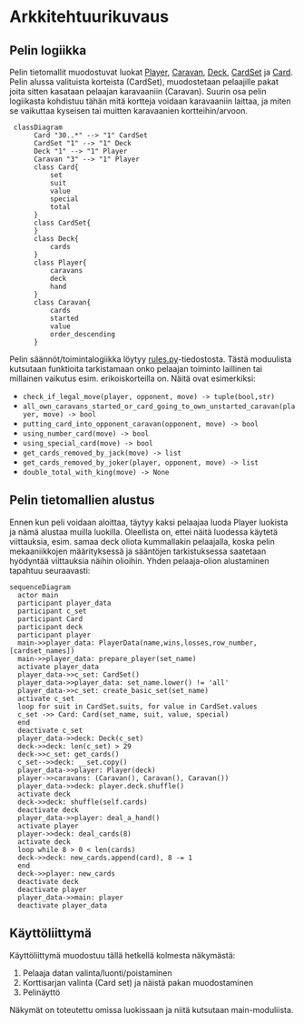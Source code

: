 # Arkkitehtuurikuvaus

## Pelin logiikka

Pelin tietomallit muodostuvat luokat [Player](https://github.com/Wincewind/ot-harjoitustyo/blob/master/caravan/src/entities/player.py), [Caravan](https://github.com/Wincewind/ot-harjoitustyo/blob/master/caravan/src/entities/caravan.py), [Deck](https://github.com/Wincewind/ot-harjoitustyo/blob/master/caravan/src/entities/deck.py), [CardSet](https://github.com/Wincewind/ot-harjoitustyo/blob/master/caravan/src/entities/cardset.py) ja [Card](https://github.com/Wincewind/ot-harjoitustyo/blob/master/caravan/src/entities/card.py). Pelin alussa valituista korteista (CardSet), muodostetaan pelaajille pakat joita sitten kasataan pelaajan karavaaniin (Caravan). Suurin osa pelin logiikasta kohdistuu tähän mitä kortteja voidaan karavaaniin laittaa, ja miten se vaikuttaa kyseisen tai muitten karavaanien kortteihin/arvoon.

```mermaid
 classDiagram
      Card "30..*" --> "1" CardSet
      CardSet "1" --> "1" Deck
      Deck "1" --> "1" Player
      Caravan "3" --> "1" Player
      class Card{
          set
          suit
          value
          special
          total
      }
      class CardSet{
      }
      class Deck{
          cards
      }
      class Player{
          caravans
          deck
          hand
      }
      class Caravan{
          cards
          started
          value
          order_descending
      }
```

Pelin säännöt/toimintalogiikka löytyy [rules.py](https://github.com/Wincewind/ot-harjoitustyo/blob/master/caravan/src/rules.py)-tiedostosta. Tästä moduulista kutsutaan funktioita tarkistamaan onko pelaajan toiminto laillinen tai millainen vaikutus esim. erikoiskorteilla on. Näitä ovat esimerkiksi:
- `check_if_legal_move(player, opponent, move) -> tuple(bool,str)`
- `all_own_caravans_started_or_card_going_to_own_unstarted_caravan(player, move) -> bool`
- `putting_card_into_opponent_caravan(opponent, move) -> bool`
- `using_number_card(move) -> bool`
- `using_special_card(move) -> bool`
- `get_cards_removed_by_jack(move) -> list`
- `get_cards_removed_by_joker(player, opponent, move) -> list`
- `double_total_with_king(move) -> None`

## Pelin tietomallien alustus
Ennen kun peli voidaan aloittaa, täytyy kaksi pelaajaa luoda Player luokista ja nämä alustaa muilla luokilla. Oleellista on, ettei näitä luodessa käytetä viittauksia, esim. samaa deck oliota kummallakin pelaajalla, koska pelin mekaaniikkojen määrityksessä ja sääntöjen tarkistuksessa saatetaan hyödyntää viittauksia näihin olioihin.
Yhden pelaaja-olion alustaminen tapahtuu seuraavasti:
```mermaid
sequenceDiagram
  actor main
  participant player_data
  participant c_set
  participant Card
  participant deck
  participant player
  main->>player_data: PlayerData(name,wins,losses,row_number,[cardset_names])
  main->>player_data: prepare_player(set_name)
  activate player_data
  player_data->>c_set: CardSet()
  player_data->>player_data: set_name.lower() != 'all'
  player_data->>c_set: create_basic_set(set_name)
  activate c_set
  loop for suit in CardSet.suits, for value in CardSet.values
  c_set ->> Card: Card(set_name, suit, value, special)
  end
  deactivate c_set
  player_data->>deck: Deck(c_set)
  deck->>deck: len(c_set) > 29
  deck->>c_set: get_cards()
  c_set-->>deck: __set.copy()
  player_data->>player: Player(deck)
  player->>caravans: (Caravan(), Caravan(), Caravan())
  player_data->>deck: player.deck.shuffle()
  activate deck
  deck->>deck: shuffle(self.cards)
  deactivate deck
  player_data->>player: deal_a_hand()
  activate player
  player->>deck: deal_cards(8)
  activate deck
  loop while 8 > 0 < len(cards)
  deck->>deck: new_cards.append(card), 8 -= 1
  end
  deck->>player: new_cards
  deactivate deck
  deactivate player
  player_data->>main: player
  deactivate player_data
```


## Käyttöliittymä

Käyttöliittymä muodostuu tällä hetkellä kolmesta näkymästä:
1. Pelaaja datan valinta/luonti/poistaminen
2. Korttisarjan valinta (Card set) ja näistä pakan muodostaminen
3. Pelinäyttö

Näkymät on toteutettu omissa luokissaan ja niitä kutsutaan main-moduliista.
